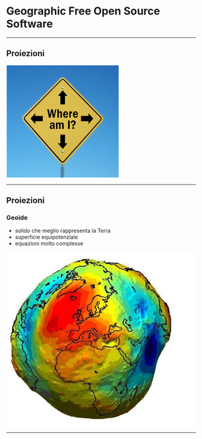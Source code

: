 # Geographic Free Open Source Software

---

## Proiezioni

![Immagine](assets/proj.png)

---

## Proiezioni

### Geoide

* solido che meglio rappresenta la Terra
* superficie equipotenziale
* equazioni molto complesse

![Immagine](assets/proj2.png) <!-- .element: class="fragment" data-fragment-index="1" style="height:30%;width:30%;"-->

---

